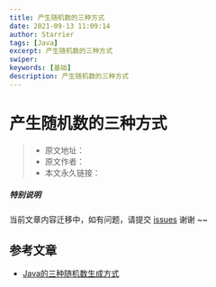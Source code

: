 ```yaml
---
title: 产生随机数的三种方式
date: 2021-09-13 11:09:14
author: Starrier
tags: [Java]
excerpt: 产生随机数的三种方式
swiper:
keywords: [基础]
description: 产生随机数的三种方式
---
```


# 产生随机数的三种方式

> * 原文地址：[]()
> * 原文作者：[]()
> * 本文永久链接：[]()

##### **特别说明**

当前文章内容迁移中，如有问题，请提交 [issues](https://github.com/Starrier/starrier.github.io/issues) 谢谢 ~~

## 参考文章

- [Java的三种随机数生成方式](https://www.cnblogs.com/blogxjc/p/9687297.html)
